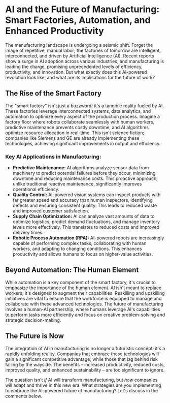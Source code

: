 # AI and the Future of Manufacturing: Smart Factories, Automation, and Enhanced Productivity

The manufacturing landscape is undergoing a seismic shift.  Forget the image of repetitive, manual labor; the factories of tomorrow are intelligent, interconnected, and driven by Artificial Intelligence (AI).  Recent reports show a surge in AI adoption across various industries, and manufacturing is leading the charge, promising unprecedented levels of efficiency, productivity, and innovation.  But what exactly does this AI-powered revolution look like, and what are its implications for the future of work?


## The Rise of the Smart Factory

The "smart factory" isn't just a buzzword; it's a tangible reality fueled by AI.  These factories leverage interconnected systems, data analytics, and automation to optimize every aspect of the production process.  Imagine a factory floor where robots collaborate seamlessly with human workers, predictive maintenance prevents costly downtime, and AI algorithms optimize resource allocation in real-time. This isn't science fiction; companies like Siemens and GE are already implementing these technologies, achieving significant improvements in output and efficiency.

### Key AI Applications in Manufacturing:

* **Predictive Maintenance:** AI algorithms analyze sensor data from machinery to predict potential failures before they occur, minimizing downtime and reducing maintenance costs.  This proactive approach, unlike traditional reactive maintenance, significantly improves operational efficiency.
* **Quality Control:** AI-powered vision systems can inspect products with far greater speed and accuracy than human inspectors, identifying defects and ensuring consistent quality.  This leads to reduced waste and improved customer satisfaction.
* **Supply Chain Optimization:** AI can analyze vast amounts of data to optimize logistics, predict demand fluctuations, and manage inventory levels more effectively.  This translates to reduced costs and improved delivery times.
* **Robotic Process Automation (RPA):** AI-powered robots are increasingly capable of performing complex tasks, collaborating with human workers, and adapting to changing conditions.  This enhances productivity and allows humans to focus on higher-value activities.


##  Beyond Automation:  The Human Element

While automation is a key component of the smart factory, it's crucial to emphasize the importance of the human element. AI isn't meant to replace workers; it's designed to augment their capabilities.  Reskilling and upskilling initiatives are vital to ensure that the workforce is equipped to manage and collaborate with these advanced technologies.  The future of manufacturing involves a human-AI partnership, where humans leverage AI's capabilities to perform tasks more efficiently and focus on creative problem-solving and strategic decision-making.


## The Future is Now

The integration of AI in manufacturing is no longer a futuristic concept; it's a rapidly unfolding reality.  Companies that embrace these technologies will gain a significant competitive advantage, while those that lag behind risk falling by the wayside.  The benefits – increased productivity, reduced costs, improved quality, and enhanced sustainability – are too significant to ignore.

The question isn't *if* AI will transform manufacturing, but *how* companies will adapt and thrive in this new era.  What strategies are you implementing to embrace the AI-powered future of manufacturing?  Let's discuss in the comments below.
